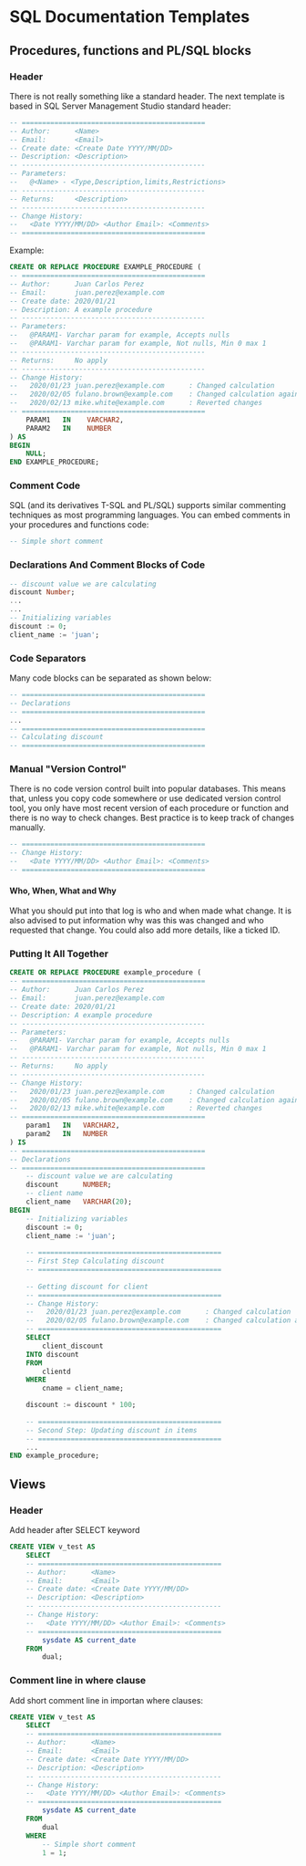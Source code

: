 # SQL Documentation Templates
## Procedures, functions and PL/SQL blocks
### Header
There is not really something like a standard header. The next template is based in SQL Server Management Studio standard header:
```sql
-- =============================================
-- Author:      <Name>
-- Email:       <Email>
-- Create date: <Create Date YYYY/MM/DD>
-- Description: <Description>
-- --------------------------------------------- 
-- Parameters:
--   @<Name> - <Type,Description,limits,Restrictions>
-- --------------------------------------------- 
-- Returns:     <Description>
-- --------------------------------------------- 
-- Change History:
--   <Date YYYY/MM/DD> <Author Email>: <Comments>
-- =============================================
```
Example:
```sql
CREATE OR REPLACE PROCEDURE EXAMPLE_PROCEDURE (
-- =============================================
-- Author:      Juan Carlos Perez
-- Email:       juan.perez@example.com
-- Create date: 2020/01/21
-- Description: A example procedure
-- --------------------------------------------- 
-- Parameters:
--   @PARAM1- Varchar param for example, Accepts nulls
--   @PARAM1- Varchar param for example, Not nulls, Min 0 max 1
-- --------------------------------------------- 
-- Returns:     No apply
-- --------------------------------------------- 
-- Change History:
--   2020/01/23 juan.perez@example.com      : Changed calculation
--   2020/02/05 fulano.brown@example.com    : Changed calculation again
--   2020/02/13 mike.white@example.com      : Reverted changes
-- =============================================
    PARAM1   IN    VARCHAR2,
    PARAM2   IN    NUMBER
) AS
BEGIN
    NULL;
END EXAMPLE_PROCEDURE;
```
### Comment Code
SQL (and its derivatives T-SQL and PL/SQL) supports similar commenting techniques as most programming languages. You can embed comments in your procedures and functions code:
```sql
-- Simple short comment
```
### Declarations And Comment Blocks of Code
```sql
-- discount value we are calculating
discount Number;
...
...
-- Initializing variables
discount := 0;
client_name := 'juan';
```
### Code Separators
Many code blocks can be separated as shown below:
```sql
-- =============================================
-- Declarations
-- =============================================
...
-- =============================================
-- Calculating discount
-- =============================================
```
### Manual "Version Control"
There is no code version control built into popular databases. This means that, unless you copy code somewhere or use dedicated version control tool, you only have most recent version of each procedure or function and there is no way to check changes. 
Best practice is to keep track of changes manually.
```sql
-- =============================================
-- Change History:
--   <Date YYYY/MM/DD> <Author Email>: <Comments>
-- =============================================
```
#### Who, When, What and Why
What you should put into that log is who and when made what change. It is also advised to put information why was this was changed and who requested that change. You could also add more details, like a ticked ID.
### Putting It All Together
```sql
CREATE OR REPLACE PROCEDURE example_procedure (
-- =============================================
-- Author:      Juan Carlos Perez
-- Email:       juan.perez@example.com
-- Create date: 2020/01/21
-- Description: A example procedure
-- --------------------------------------------- 
-- Parameters:
--   @PARAM1- Varchar param for example, Accepts nulls
--   @PARAM1- Varchar param for example, Not nulls, Min 0 max 1
-- --------------------------------------------- 
-- Returns:     No apply
-- --------------------------------------------- 
-- Change History:
--   2020/01/23 juan.perez@example.com      : Changed calculation
--   2020/02/05 fulano.brown@example.com    : Changed calculation again
--   2020/02/13 mike.white@example.com      : Reverted changes
-- =============================================
    param1   IN   VARCHAR2,
    param2   IN   NUMBER
) IS
-- =============================================
-- Declarations
-- =============================================
    -- discount value we are calculating
    discount      NUMBER;
    -- client name
    client_name   VARCHAR(20);
BEGIN
    -- Initializing variables
    discount := 0;
    client_name := 'juan';
    
    -- =============================================
    -- First Step Calculating discount 
    -- =============================================
    
    -- Getting discount for client
    -- =============================================
    -- Change History:
    --   2020/01/23 juan.perez@example.com      : Changed calculation
    --   2020/02/05 fulano.brown@example.com    : Changed calculation again
    -- =============================================
    SELECT
        client_discount
    INTO discount
    FROM
        clientd
    WHERE
        cname = client_name;

    discount := discount * 100;
    
    -- =============================================
    -- Second Step: Updating discount in items
    -- =============================================
    ...
END example_procedure;
```
## Views
### Header
Add header after SELECT keyword
```sql
CREATE VIEW v_test AS
    SELECT
    -- =============================================
    -- Author:      <Name>
    -- Email:       <Email>
    -- Create date: <Create Date YYYY/MM/DD>
    -- Description: <Description>
    -- --------------------------------------------- 
    -- Change History:
    --   <Date YYYY/MM/DD> <Author Email>: <Comments>
    -- =============================================
        sysdate AS current_date
    FROM
        dual;
```
### Comment line in where clause
Add short comment line in importan where clauses:
```sql
CREATE VIEW v_test AS
    SELECT
    -- =============================================
    -- Author:      <Name>
    -- Email:       <Email>
    -- Create date: <Create Date YYYY/MM/DD>
    -- Description: <Description>
    -- --------------------------------------------- 
    -- Change History:
    --   <Date YYYY/MM/DD> <Author Email>: <Comments>
    -- =============================================
        sysdate AS current_date
    FROM
        dual
    WHERE
        -- Simple short comment
        1 = 1;
```